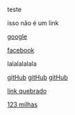 teste

isso não é um link 

[google](https://www.google.com/)

[facebook](https://www.facebook.com/)

lalalalalala
 
[gitHub](https://www.github.com/)
[gitHub](https://www.github.com/)
[gitHub](https://www.github.com/)

[link quebrado](https://www.ashdkajsdla.com/)

[123 milhas](https://123milhas.com/)